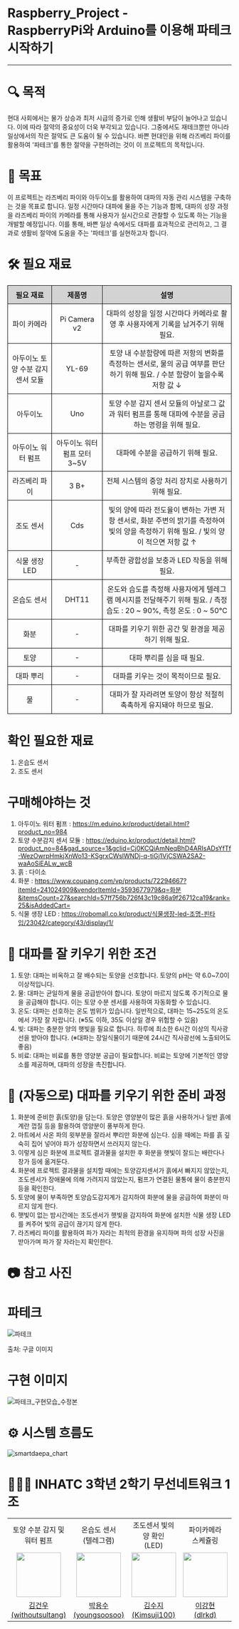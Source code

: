 # Raspberry_Project - <br> RaspberryPi와 Arduino를 이용해 파테크 시작하기


* * *

# 🔍 목적
현대 사회에서는 물가 상승과 최저 시급의 증가로 인해 생활비 부담이 늘어나고 있습니다. 이에 따라 절약의 중요성이 더욱 부각되고 있습니다. 그중에서도 재테크뿐만 아니라 일상에서의 작은 절약도 큰 도움이 될 수 있습니다. 바쁜 현대인을 위해 라즈베리 파이를 활용하여 '파테크'를 통한 절약을 구현하려는 것이 이 프로젝트의 목적입니다.

# 🎯 목표
이 프로젝트는 라즈베리 파이와 아두이노를 활용하여 대파의 자동 관리 시스템을 구축하는 것을 목표로 합니다. 일정 시간마다 대파에 물을 주는 기능과 함께, 대파의 성장 과정을 라즈베리 파이의 카메라를 통해 사용자가 실시간으로 관찰할 수 있도록 하는 기능을 개발할 예정입니다. 이를 통해, 바쁜 일상 속에서도 대파를 효과적으로 관리하고, 그 결과로 생활비 절약에 도움을 주는 '파테크'를 실현하고자 합니다.

# 🛠️ 필요 재료
<table style="width: 100%; border-collapse: collapse;">
  <tr style="background-color: lightgray;">
    <th style="border: 1px solid black; padding: 8px; text-align: center;">필요 재료</th>
    <th style="border: 1px solid black; padding: 8px; text-align: center;">제품명</th>
    <th style="border: 1px solid black; padding: 8px; text-align: center;">설명</th>
  </tr>
  <tr>
    <td style="border: 1px solid black; padding: 8px; text-align: center;">파이 카메라</td>
    <td style="border: 1px solid black; padding: 8px; text-align: center;">Pi Camera v2</td>
    <td style="border: 1px solid black; padding: 8px; text-align: center;">대파의 성장을 일정 시간마다 카메라로 촬영 후 사용자에게 기록을 남겨주기 위해 필요.</td>
  </tr>
  <tr>
    <td style="border: 1px solid black; padding: 8px; text-align: center;">아두이노 토양 수분 감지 센서 모듈</td>
    <td style="border: 1px solid black; padding: 8px; text-align: center;">YL-69</td>
    <td style="border: 1px solid black; padding: 8px; text-align: center;">토양 내 수분함량에 따른 저항의 변화를 측정하는 센서로, 물의 공급 여부를 판단하기 위해 필요. / 수분 함량이 높을수록 저항 값 ↓</td>
  </tr>
  <tr>
    <td style="border: 1px solid black; padding: 8px; text-align: center;">아두이노</td>
    <td style="border: 1px solid black; padding: 8px; text-align: center;">Uno</td>
    <td style="border: 1px solid black; padding: 8px; text-align: center;">토양 수분 감지 센서 모듈의 아날로그 값과 워터 펌프를 통해 대파에 수분을 공급하는 명령을 위해 필요.</td>
  </tr>
  <tr>
    <td style="border: 1px solid black; padding: 8px; text-align: center;">아두이노 워터 펌프</td>
    <td style="border: 1px solid black; padding: 8px; text-align: center;">아두이노 워터펌프 모터 3~5V </td>
    <td style="border: 1px solid black; padding: 8px; text-align: center;">대파에 수분을 공급하기 위해 필요.</td>
  </tr>
  <tr>
    <td style="border: 1px solid black; padding: 8px; text-align: center;">라즈베리 파이</td>
    <td style="border: 1px solid black; padding: 8px; text-align: center;">3 B+</td>
    <td style="border: 1px solid black; padding: 8px; text-align: center;">전체 시스템의 중앙 처리 장치로 사용하기 위해 필요.      </td>
  </tr>
  <tr>
    <td style="border: 1px solid black; padding: 8px; text-align: center;">조도 센서</td>
    <td style="border: 1px solid black; padding: 8px; text-align: center;">Cds</td>
    <td style="border: 1px solid black; padding: 8px; text-align: center;">빛의 양에 따라 전도율이 변하는 가변 저항 센서로, 화분 주변의 밝기를 측정하여 빛의 양을 측정하기 위해 필요. / 빛의 양이 적으면 저항 값 ↑</td>
  </tr>
  <tr>
    <td style="border: 1px solid black; padding: 8px; text-align: center;">식물 생장 LED</td>
    <td style="border: 1px solid black; padding: 8px; text-align: center;">-</td>
    <td style="border: 1px solid black; padding: 8px; text-align: center;">부족한 광합성을 보충과 LED 작동을 위해 필요.</td>
  </tr>
  <tr>
    <td style="border: 1px solid black; padding: 8px; text-align: center;">온습도 센서</td>
    <td style="border: 1px solid black; padding: 8px; text-align: center;">DHT11</td>
    <td style="border: 1px solid black; padding: 8px; text-align: center;"> 온도와 습도를 측정해 사용자에게 텔레그램 메시지를 전달해주기 위해 필요. / 측정 습도 : 20 ~ 90%, 측정 온도 : 0 ~ 50℃</td>
  </tr>
  <tr>
    <td style="border: 1px solid black; padding: 8px; text-align: center;">화분</td>
    <td style="border: 1px solid black; padding: 8px; text-align: center;">-</td>
    <td style="border: 1px solid black; padding: 8px; text-align: center;">대파를 키우기 위한 공간 및 환경을 제공하기 위해 필요.</td>
  </tr>
  <tr>
    <td style="border: 1px solid black; padding: 8px; text-align: center;">토양</td>
    <td style="border: 1px solid black; padding: 8px; text-align: center;">-</td>
    <td style="border: 1px solid black; padding: 8px; text-align: center;">대파 뿌리를 심을 때 필요.</td>
  </tr>
  <tr>
    <td style="border: 1px solid black; padding: 8px; text-align: center;">대파 뿌리</td>
    <td style="border: 1px solid black; padding: 8px; text-align: center;">-</td>
    <td style="border: 1px solid black; padding: 8px; text-align: center;">대파를 키우는 것이 목적이므로 필요.</td>
  </tr>
  <tr>
    <td style="border: 1px solid black; padding: 8px; text-align: center;">물</td>
    <td style="border: 1px solid black; padding: 8px; text-align: center;">-</td>
    <td style="border: 1px solid black; padding: 8px; text-align: center;">대파가 잘 자라려면 토양이 항상 적절히 촉촉하게 유지돼야 하므로 필요.</td>
  </tr>
</table>

# 확인 필요한 재료
   1. 온습도 센서
   2. 조도 센서
# 구매해야하는 것
   1. 아두이노 워터 펌프 : https://m.eduino.kr/product/detail.html?product_no=984
   2. 토양 수분감지 센서 모듈 : https://eduino.kr/product/detail.html?product_no=84&gad_source=1&gclid=Cj0KCQiAmNeqBhD4ARIsADsYfTf-WezOwrpHmkjXnWo13-KSgrxCWslWNDj-q-tiGj1VjCSWA2SA2-waAoSiEALw_wcB
   3. 흙 : 다이소
   4. 화분 : https://www.coupang.com/vp/products/72294667?itemId=241024909&vendorItemId=3593677979&q=화분&itemsCount=27&searchId=57ff756b726f43c19c86a9f26712ca19&rank=25&isAddedCart=
   5. 식물 생장 LED : https://robomall.co.kr/product/식물생장-led-조명-핀타입/23042/category/43/display/1/

# 🌱 대파를 잘 키우기 위한 조건
   1. 토양: 대파는 비옥하고 잘 배수되는 토양을 선호합니다. 토양의 pH는 약 6.0~7.0이 이상적입니다.
   2. 물: 대파는 균일하게 물을 공급받아야 합니다. 토양이 마르지 않도록 주기적으로 물을 공급해야 합니다. 이는 토양 수분 센서를 사용하여 자동화할 수 있습니다.
   3. 온도: 대파는 선호하는 온도 범위가 있습니다. 일반적으로, 대파는 15~25도의 온도에서 가장 잘 자랍니다. (※5도 이하, 35도 이상일 경우 위험할 수 있음)
   4. 빛: 대파는 충분한 양의 햇빛을 필요로 합니다. 하루에 최소한 6시간 이상의 직사광선을 받아야 합니다. (※대파는 장일식물이기 때문에 24시간 직사광선에 노출되어도 좋음)
   5. 비료: 대파는 비료를 통한 영양분 공급이 필요합니다. 비료는 토양에 기본적인 영양소를 제공하며, 대파의 성장을 촉진합니다.

# 🌲 (자동으로) 대파를 키우기 위한 준비 과정
   1. 화분에 준비한 흙(토양)을 담는다. 토양은 영양분이 많은 흙을 사용하거나 일반 흙에 계란 껍질 등을 활용하여 영양분이 풍부하게 한다.
   2. 마트에서 사온 파의 윗부분을 잘라서 뿌리만 화분에 심는다. 심을 때에는 파를 흙 깊숙히 집어 넣어야 파가 성장하면서 쓰러지지 않는다.
   3. 이렇게 심은 화분에 프로젝트 결과물을 설치한 후 화분을 햇빛이 잘드는 배란다나 창가 등에 옮겨둔다.
   4. 화분에 프로젝트 결과물을 설치할 때에는 토양감지센서가 흙에서 빠지지 않았는지, 조도센서가 장애물에 의해 가려지지 않았는지, 펌프가 연결된 물통에 물이 충분한지 등을 확인한다. 
   5. 토양에 물이 부족하면 토양습도감지계가 감지하여 화분에 물을 공급하여 화분이 마르지 않게 한다.
   6. 햇빛이 없는 밤시간에는 조도센서가 햇빛을 감지하여 화분에 설치한 식물 생장 LED를 켜주어 빛의 공급이 끊기지 않게 한다.
   7. 라즈베리 파이를 활용하여 파가 자라는 최적의 환경을 유지하며 파의 성장 사진을 받아가며 파가 잘 자라는지 확인한다.

# 📷 참고 사진
# 파테크
![파테크](https://github.com/withoutsultang/Raspberry_Project/assets/113170868/eb217db7-61f5-48b9-b4b7-effccd96de1f)


출처: 구글 이미지
# 구현 이미지

![파테크_구현모습_수정본](https://github.com/withoutsultang/Raspberry_Project/assets/113170868/65f29a88-d3ff-4b38-8a1b-3bb6a6e0f8e2)


# ⚙️ 시스템 흐름도

![smartdaepa_chart](https://github.com/smart-daepa/.github/assets/120733105/e9495e9a-9e76-400f-9cab-6e3276cb0c1e)

   
# 👨🏻‍💻 INHATC 3학년 2학기 무선네트워크 1조
<table>
  <tbody>
    <tr>
      <tr>
        <td align="center">토양 수분 감지 및<br>워터 펌프</td>
        <td align="center">온습도 센서<br>(텔레그램)</td>
        <td align="center">조도센서 빛의 양 확인<br>(LED)</td>
        <td align="center">파이카메라<br> 스케쥴링</td>
        <td align="center">데이터 베이스<br> 저장</td>
      </tr>
      <tr>
         <td align="center"><a href="https://github.com/withoutsultang"><img src="https://avatars.githubusercontent.com/u/120733105?v=4" width="100px;" alt=""/></td>
         <td align="center"><a href="https://github.com/youngsoosoo"><img src="https://avatars.githubusercontent.com/u/87405853?v=4" width="100px;" alt=""/></td>
         <td align="center"><a href="https://github.com/Kimsuji100"><img src="https://avatars.githubusercontent.com/u/113170868?v=4" width="100px;" alt=""/></td>
         <td align="center"><a href="https://github.com/dlrkd"><img src="https://avatars.githubusercontent.com/u/35716755?v=4" width="100px;" alt=""/></td>
         <td align="center"><a href="https://github.com/jys23"><img src="https://avatars.githubusercontent.com/u/113410132?v=4" width="100px;" alt=""/></td>
      </tr>
      <tr>
         <td align="center"><a href="https://github.com/withoutsultang">김건우<br>(withoutsultang)</td>
         <td align="center"><a href="https://github.com/youngsoosoo">박용수<br>(youngsoosoo)</td>
         <td align="center"><a href="https://github.com/Kimsuji100">김수지<br>(Kimsuji100)</td>
         <td align="center"><a href="https://github.com/dlrkd">이강현<br>(dlrkd)</td>
         <td align="center"><a href="https://github.com/jys23">장용수<br>(jys23)</td>
      </tr>
    </tr>
  </tbody>
</table>
